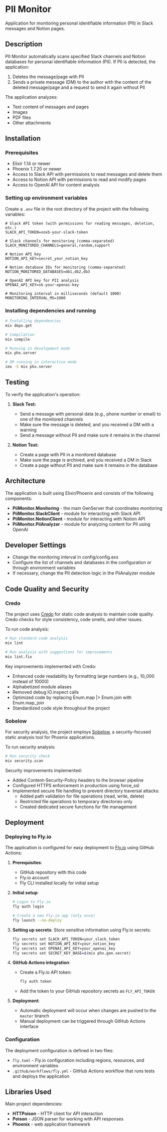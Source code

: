 # PII Monitor

Application for monitoring personal identifiable information (PII) in Slack messages and Notion pages.

## Description

PII Monitor automatically scans specified Slack channels and Notion databases for personal identifiable information (PII). If PII is detected, the application:

1. Deletes the message/page with PII
2. Sends a private message (DM) to the author with the content of the deleted message/page and a request to send it again without PII

The application analyzes:
- Text content of messages and pages
- Images
- PDF files
- Other attachments

## Installation

### Prerequisites

- Elixir 1.14 or newer
- Phoenix 1.7.20 or newer
- Access to Slack API with permissions to read messages and delete them
- Access to Notion API with permissions to read and modify pages
- Access to OpenAI API for content analysis

### Setting up environment variables

Create a `.env` file in the root directory of the project with the following variables:

```
# Slack API token (with permissions for reading messages, deletion, etc.)
SLACK_API_TOKEN=xoxb-your-slack-token

# Slack channels for monitoring (comma-separated)
SLACK_MONITORED_CHANNELS=general,random,support

# Notion API key
NOTION_API_KEY=secret_your_notion_key

# Notion database IDs for monitoring (comma-separated)
NOTION_MONITORED_DATABASES=db1,db2,db3

# OpenAI API key for PII analysis
OPENAI_API_KEY=sk-your-openai-key

# Monitoring interval in milliseconds (default 1000)
MONITORING_INTERVAL_MS=1000
```

### Installing dependencies and running

```bash
# Installing dependencies
mix deps.get

# Compilation
mix compile

# Running in development mode
mix phx.server

# OR running in interactive mode
iex -S mix phx.server
```

## Testing

To verify the application's operation:

1. **Slack Test:**
   - Send a message with personal data (e.g., phone number or email) to one of the monitored channels
   - Make sure the message is deleted, and you received a DM with a warning
   - Send a message without PII and make sure it remains in the channel

2. **Notion Test:**
   - Create a page with PII in a monitored database
   - Make sure the page is archived, and you received a DM in Slack
   - Create a page without PII and make sure it remains in the database

## Architecture

The application is built using Elixir/Phoenix and consists of the following components:

- **PiiMonitor.Monitoring** - the main GenServer that coordinates monitoring
- **PiiMonitor.SlackClient** - module for interacting with Slack API
- **PiiMonitor.NotionClient** - module for interacting with Notion API
- **PiiMonitor.PiiAnalyzer** - module for analyzing content for PII using OpenAI

## Developer Settings

- Change the monitoring interval in config/config.exs
- Configure the list of channels and databases in the configuration or through environment variables
- If necessary, change the PII detection logic in the PiiAnalyzer module

## Code Quality and Security

### Credo

The project uses [Credo](https://github.com/rrrene/credo) for static code analysis to maintain code quality. Credo checks for style consistency, code smells, and other issues.

To run code analysis:

```bash
# Run standard code analysis
mix lint

# Run analysis with suggestions for improvements
mix lint.fix
```

Key improvements implemented with Credo:
- Enhanced code readability by formatting large numbers (e.g., 10_000 instead of 10000)
- Alphabetized module aliases 
- Removed debug IO.inspect calls
- Optimized code by replacing Enum.map |> Enum.join with Enum.map_join
- Standardized code style throughout the project

### Sobelow

For security analysis, the project employs [Sobelow](https://github.com/nccgroup/sobelow), a security-focused static analysis tool for Phoenix applications.

To run security analysis:

```bash
# Run security check
mix security.scan
```

Security improvements implemented:
- Added Content-Security-Policy headers to the browser pipeline
- Configured HTTPS enforcement in production using force_ssl
- Implemented secure file handling to prevent directory traversal attacks:
  - Added path validation for file operations (read, write, delete)
  - Restricted file operations to temporary directories only
  - Created dedicated secure functions for file management

## Deployment

### Deploying to Fly.io

The application is configured for easy deployment to [Fly.io](https://fly.io/) using GitHub Actions:

1. **Prerequisites**:
   - GitHub repository with this code
   - Fly.io account
   - Fly CLI installed locally for initial setup

2. **Initial setup**:
   ```bash
   # Login to Fly.io
   fly auth login
   
   # Create a new Fly.io app (only once)
   fly launch --no-deploy
   ```

3. **Setting up secrets**:
   Store sensitive information using Fly.io secrets:
   ```bash
   fly secrets set SLACK_API_TOKEN=your_slack_token
   fly secrets set NOTION_API_KEY=your_notion_key
   fly secrets set OPENAI_API_KEY=your_openai_key
   fly secrets set SECRET_KEY_BASE=$(mix phx.gen.secret)
   ```

4. **GitHub Actions integration**:
   - Create a Fly.io API token:
     ```bash
     fly auth token
     ```
   - Add the token to your GitHub repository secrets as `FLY_API_TOKEN`
   
5. **Deployment**:
   - Automatic deployment will occur when changes are pushed to the `master` branch
   - Manual deployment can be triggered through GitHub Actions interface

### Configuration

The deployment configuration is defined in two files:
- `fly.toml` - Fly.io configuration including regions, resources, and environment variables
- `.github/workflows/fly.yml` - GitHub Actions workflow that runs tests and deploys the application

## Libraries Used

Main project dependencies:
- **HTTPoison** - HTTP client for API interaction
- **Poison** - JSON parser for working with API responses
- **Phoenix** - web application framework
